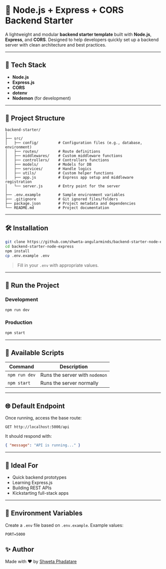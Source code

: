 # 🚀 Node.js + Express + CORS Backend Starter

A lightweight and modular **backend starter template** built with **Node.js**, **Express**, and **CORS**. Designed to help developers quickly set up a backend server with clean architecture and best practices.

---

## 📆 Tech Stack

* **Node.js**
* **Express.js**
* **CORS**
* **dotenv**
* **Nodemon** (for development)

---

## 📁 Project Structure

```
backend-starter/
│
├── src/
│   ├── config/         # Configuration files (e.g., database, environment)
│   ├── routes/         # Route definitions
│   ├── middlewares/    # Custom middleware functions
│   ├── controllers/    # Controllers functions
│   ├── models/         # Models for DB
│   ├── services/       # Handle logics
│   ├── utils/          # Custom helper functions
│   ├── app.js          # Express app setup and middleware registration
│   └── server.js       # Entry point for the server
│
├── .env.example        # Sample environment variables
├── .gitignore          # Git ignored files/folders
├── package.json        # Project metadata and dependencies
└── README.md           # Project documentation
```

---

## 🛠️ Installation

```bash
git clone https://github.com/shweta-angularminds/backend-starter-node-express.git
cd backend-starter-node-express
npm install
cp .env.example .env
```

> Fill in your `.env` with appropriate values.

---

## 🧪 Run the Project

### Development

```bash
npm run dev
```

### Production

```bash
npm start
```

---

## 🧰 Available Scripts

| Command       | Description                    |
| ------------- | ------------------------------ |
| `npm run dev` | Runs the server with `nodemon` |
| `npm start`   | Runs the server normally       |

---

## 🌐 Default Endpoint

Once running, access the base route:

```
GET http://localhost:5000/api
```

It should respond with:

```json
{ "message": "API is running..." }
```

---

## 🧱 Ideal For

* Quick backend prototypes
* Learning Express.js
* Building REST APIs
* Kickstarting full-stack apps

---

## 📌 Environment Variables

Create a `.env` file based on `.env.example`. Example values:

```
PORT=5000
```




## ✨ Author

Made with ❤️ by [Shweta Phadatare](https://github.com/shweta-angularminds)
